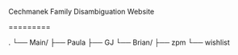 Cechmanek Family Disambiguation Website

=========

.
└── Main/
    ├── Paula
    ├── GJ
    └── Brian/
        ├── zpm
        └── wishlist